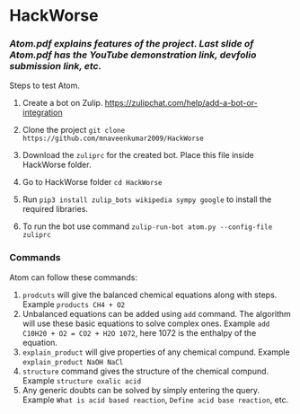 # HackWorse
### _**Atom.pdf explains features of the project. Last slide of Atom.pdf has the YouTube demonstration link, devfolio submission link, etc.**_

Steps to test Atom.

1. Create a bot on Zulip. https://zulipchat.com/help/add-a-bot-or-integration
 
2. Clone the project ```git clone https://github.com/mnaveenkumar2009/HackWorse```

3. Download the ```zuliprc``` for the created bot. Place this file inside HackWorse folder.
4. Go to HackWorse folder ```cd HackWorse```
5. Run ```pip3 install zulip_bots wikipedia sympy google``` to install the required libraries.
6. To run the bot use command ```zulip-run-bot atom.py --config-file zuliprc```

### Commands 
Atom can follow these commands:
1. ```prodcuts``` will give the balanced chemical equations along with steps. Example ```products CH4 + O2```
2. Unbalanced equations can be added using ```add``` command. The algorithm will use these basic equations to solve complex ones. Example ```add C10H20 + O2 = CO2 + H2O 1072```, here 1072 is the enthalpy of the equation.
3. ```explain_product``` will give properties of any chemical compund. Example ```explain_product NaOH NaCl```
4. ```structure``` command gives the structure of the chemical compund. Example ```structure oxalic acid```
5. Any generic doubts can be solved by simply entering the query. Example ```What is acid based reaction```, ```Define acid base reaction```, etc. 


